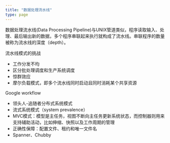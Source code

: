 ```yaml
---
title: "数据处理流水线"
type: page
---
```


数据处理流水线(Data Processing Pipeline)与UNIX管道类似，程序读取输入、处理、最后输出新的数据，多个程序串联起来执行就构成了流水线。串联程序的数量被称为流水线的深度（depth）。

流水线模式的挑战

* 工作分发不均
* 区分批处理调度和生产系统调度
* 惊群效应
* 摩尔负载模式，即多个流水线同时启动且同时消耗某个共享资源

Google workflow

* 领头人-追随者分布式系统模式
* 流式系统模式（system prevalence）
* MVC模式：模型是主任务，视图不断向主任务更新系统状态，而控制器则用来支持辅助活动，比如伸缩、快照以及工作周期的管理
* 正确性保障：配置文件、租约和唯一文件名
* Spanner、Chubby

